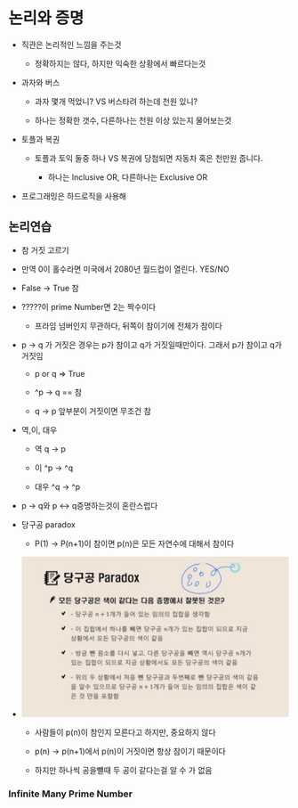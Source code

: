 # 논리와 증명

* 직관은 논리적인 느낌을 주는것

  * 정확하지는 않다, 하지만 익숙한 상황에서 빠르다는것

* 과자와 버스

  * 과자 몇개 먹었니? VS 버스타려 하는데 천원 있니?

  * 하나는 정확한 갯수, 다른하나는 천원 이상 있는지 물어보는것

* 토플과 복권

  * 토플과 토익 둘중 하나 VS 복권에 당첨되면 자동차 혹은 천만원 줍니다.

    * 하나는 Inclusive OR, 다른하나는 Exclusive OR

* 프로그래밍은 하드로직을 사용해

## 논리연습

* 참 거짓 고르기

* 만역 0이 홀수라면 미국에서 2080년 월드컵이 열린다. YES/NO

* False -> True 참

* ?????이 prime Number면 2는 짝수이다

  * 프라임 넘버인지 무관하다, 뒤쪽이 참이기에 전체가 참이다

* p -> q 가 거짓은 경우는 p가 참이고 q가 거짓일때만이다. 그래서 p가 참이고 q가 거짓임

  * p or q => True

  * ^p -> q == 참

  * q -> p 앞부분이 거짓이면 무조건 참

* 역,이, 대우

  * 역 q -> p

  * 이 ^p -> ^q

  * 대우 ^q -> ^p

* p -> q와 p <-> q증명하는것이 혼란스럽다

* 당구공 paradox

  * P(1) -> P(n+1)이 참이면 p(n)은 모든 자연수에 대해서 참이다

* ![당구공 모순](images/20210704_142555.png)

  * 사람들이 p(n)이 참인지 모른다고 하지만, 중요하지 않다

  * p(n) -> p(n+1)에서 p(n)이 거짓이면 항상 참이기 때문이다

  * 하지만 하나씩 공을뺼때 두 공이 같다는걸 알 수 가 없음

### Infinite Many Prime Number
